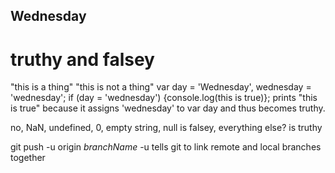 ## Wednesday

# truthy and falsey
"this is a thing" "this is not a thing"
var day = 'Wednesday',
    wednesday = 'wednesday';
if (day = 'wednesday') {console.log(this is true)};
prints "this is true"
because it assigns 'wednesday' to var day and thus becomes truthy.

no, NaN, undefined, 0, empty string, null is falsey, everything else? is truthy


git push -u origin _branchName_
-u tells git to link remote and local branches together
